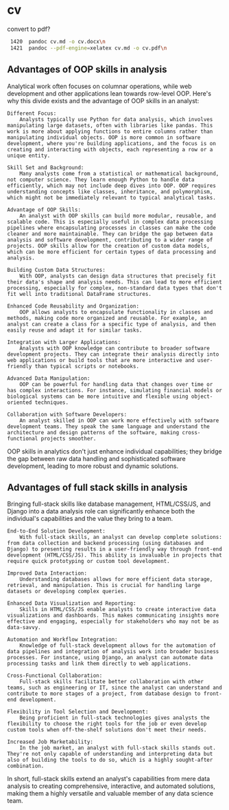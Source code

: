 # cv

convert to pdf?
```bash
 1420  pandoc cv.md -o cv.docx\n
 1421  pandoc --pdf-engine=xelatex cv.md -o cv.pdf\n
```

## Advantages of OOP skills in analysis

Analytical work often focuses on columnar operations, while web development and other applications lean towards row-level OOP. Here's why this divide exists and the advantage of OOP skills in an analyst:

    Different Focus:
        Analysts typically use Python for data analysis, which involves manipulating large datasets, often with libraries like pandas. This work is more about applying functions to entire columns rather than manipulating individual objects. OOP is more common in software development, where you're building applications, and the focus is on creating and interacting with objects, each representing a row or a unique entity.

    Skill Set and Background:
        Many analysts come from a statistical or mathematical background, not computer science. They learn enough Python to handle data efficiently, which may not include deep dives into OOP. OOP requires understanding concepts like classes, inheritance, and polymorphism, which might not be immediately relevant to typical analytical tasks.

    Advantage of OOP Skills:
        An analyst with OOP skills can build more modular, reusable, and scalable code. This is especially useful in complex data processing pipelines where encapsulating processes in classes can make the code cleaner and more maintainable. They can bridge the gap between data analysis and software development, contributing to a wider range of projects. OOP skills allow for the creation of custom data models, which can be more efficient for certain types of data processing and analysis.

    Building Custom Data Structures:
        With OOP, analysts can design data structures that precisely fit their data's shape and analysis needs. This can lead to more efficient processing, especially for complex, non-standard data types that don't fit well into traditional DataFrame structures.

    Enhanced Code Reusability and Organization:
        OOP allows analysts to encapsulate functionality in classes and methods, making code more organized and reusable. For example, an analyst can create a class for a specific type of analysis, and then easily reuse and adapt it for similar tasks.

    Integration with Larger Applications:
        Analysts with OOP knowledge can contribute to broader software development projects. They can integrate their analysis directly into web applications or build tools that are more interactive and user-friendly than typical scripts or notebooks.

    Advanced Data Manipulation:
        OOP can be powerful for handling data that changes over time or has complex interactions. For instance, simulating financial models or biological systems can be more intuitive and flexible using object-oriented techniques.

    Collaboration with Software Developers:
        An analyst skilled in OOP can work more effectively with software development teams. They speak the same language and understand the architecture and design patterns of the software, making cross-functional projects smoother.

OOP skills in analytics don't just enhance individual capabilities; they bridge the gap between raw data handling and sophisticated software development, leading to more robust and dynamic solutions.

## Advantages of full stack skills in analysis

Bringing full-stack skills like database management, HTML/CSS/JS, and Django into a data analysis role can significantly enhance both the individual's capabilities and the value they bring to a team.

    End-to-End Solution Development:
        With full-stack skills, an analyst can develop complete solutions: from data collection and backend processing (using databases and Django) to presenting results in a user-friendly way through front-end development (HTML/CSS/JS). This ability is invaluable in projects that require quick prototyping or custom tool development.

    Improved Data Interaction:
        Understanding databases allows for more efficient data storage, retrieval, and manipulation. This is crucial for handling large datasets or developing complex queries.

    Enhanced Data Visualization and Reporting:
        Skills in HTML/CSS/JS enable analysts to create interactive data visualizations and dashboards. This makes communicating insights more effective and engaging, especially for stakeholders who may not be as data-savvy.

    Automation and Workflow Integration:
        Knowledge of full-stack development allows for the automation of data pipelines and integration of analysis work into broader business processes. For instance, using Django, an analyst can automate data processing tasks and link them directly to web applications.

    Cross-Functional Collaboration:
        Full-stack skills facilitate better collaboration with other teams, such as engineering or IT, since the analyst can understand and contribute to more stages of a project, from database design to front-end development.

    Flexibility in Tool Selection and Development:
        Being proficient in full-stack technologies gives analysts the flexibility to choose the right tools for the job or even develop custom tools when off-the-shelf solutions don't meet their needs.

    Increased Job Marketability:
        In the job market, an analyst with full-stack skills stands out. They're not only capable of understanding and interpreting data but also of building the tools to do so, which is a highly sought-after combination.

In short, full-stack skills extend an analyst's capabilities from mere data analysis to creating comprehensive, interactive, and automated solutions, making them a highly versatile and valuable member of any data science team.
